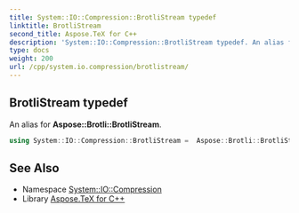 ```yaml
---
title: System::IO::Compression::BrotliStream typedef
linktitle: BrotliStream
second_title: Aspose.TeX for C++
description: 'System::IO::Compression::BrotliStream typedef. An alias for Aspose::Brotli::BrotliStream in C++.'
type: docs
weight: 200
url: /cpp/system.io.compression/brotlistream/
---
```

## BrotliStream typedef


An alias for **Aspose::Brotli::BrotliStream**.

```cpp
using System::IO::Compression::BrotliStream =  Aspose::Brotli::BrotliStream
```

## See Also

* Namespace [System::IO::Compression](../)
* Library [Aspose.TeX for C++](../../)
